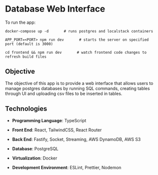 # Database Web Interface

To run the app:

```
docker-compose up -d       # runs postgres and localstack containers
```

```
APP_PORT=<PORT> npm run dev       # starts the server on specified port (default is 3000)
```

```
cd frontend && npm run dev       # watch frontend code changes to refresh build files
```

## Objective

The objective of this app is to provide a web interface that allows users to manage postgres databases by running SQL commands, creating tables through UI and uploading csv files to be inserted in tables.

## Technologies

- **Programming Language**: TypeScript

- **Front End**: React, TailwindCSS, React Router

- **Back End**: Fastify, Socket, Streaming, AWS DynamoDB, AWS S3

- **Database**: PostgreSQL

- **Virtualization**: Docker

- **Development Environment**: ESLint, Prettier, Nodemon
